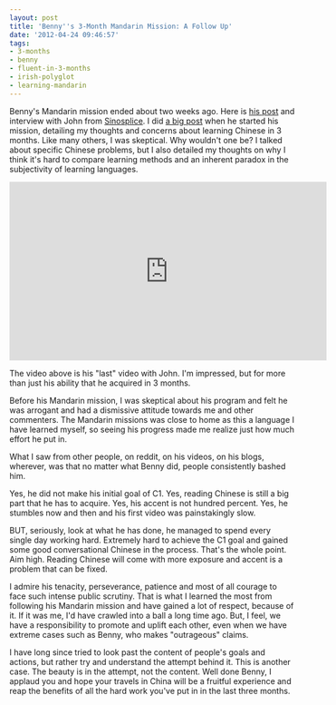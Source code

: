 ```yaml
---
layout: post
title: 'Benny''s 3-Month Mandarin Mission: A Follow Up'
date: '2012-04-24 09:46:57'
tags:
- 3-months
- benny
- fluent-in-3-months
- irish-polyglot
- learning-mandarin
---
```


Benny's Mandarin mission ended about two weeks ago. Here is <a href="http://www.fluentin3months.com/compare/">his post</a> and interview with John from <a href="http://sinosplice.com">Sinosplice</a>. I did <a title="On Learning Chinese in 3 Months" href="http://confusedlaowai.com/2012/01/learning-chinese-3-months/">a big post</a> when he started his mission, detailing my thoughts and concerns about learning Chinese in 3 months. Like many others, I was skeptical. Why wouldn't one be? I talked about specific Chinese problems, but I also detailed my thoughts on why I think it's hard to compare learning methods and an inherent paradox in the subjectivity of learning languages.

<iframe width="560" height="315" src="http://www.youtube.com/embed/pffLh3all3w" frameborder="0" allowfullscreen></iframe>

The video above is his "last" video with John. I'm impressed, but for more than just his ability that he acquired in 3 months.

Before his Mandarin mission, I was skeptical about his program and felt he was arrogant and had a dismissive attitude towards me and other commenters. The Mandarin missions was close to home as this a language I have learned myself, so seeing his progress made me realize just how much effort he put in.

What I saw from other people, on reddit, on his videos, on his blogs, wherever, was that no matter what Benny did, people consistently bashed him.

Yes, he did not make his initial goal of C1.
Yes, reading Chinese is still a big part that he has to acquire.
Yes, his accent is not hundred percent.
Yes, he stumbles now and then and his first video was painstakingly slow.

BUT, seriously, look at what he has done, he managed to spend every single day working hard. Extremely hard to achieve the C1 goal and gained some good conversational Chinese in the process. That's the whole point. Aim high. Reading Chinese will come with more exposure and accent is a problem that can be fixed.

I admire his tenacity, perseverance, patience and most of all courage to face such intense public scrutiny. That is what I learned the most from following his Mandarin mission and have gained a lot of respect, because of it. If it was me, I'd have crawled into a ball a long time ago. But, I feel, we have a responsibility to promote and uplift each other, even when we have extreme cases such as Benny, who makes "outrageous" claims.

I have long since tried to look past the content of people's goals and actions, but rather try and understand the attempt behind it. This is another case. The beauty is in the attempt, not the content. Well done Benny, I applaud you and hope your travels in China will be a fruitful experience and reap the benefits of all the hard work you've put in in the last three months.
